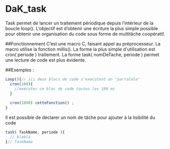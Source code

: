 # DaK_task


Task permet de lancer un traitement périodique depuis l’intérieur de la boucle loop().
L’objectif est d’obtenir une écriture la plus simple possible pour obtenir une organisation du code sous forme de multitâche coopératif.

##Fonctionnement
C’est une macro C, faisant appel au préprocesseur. 
La macro utilise la fonction millis().
La forme la plus simple d'utilisation est cron( periode ) traitement.
La forme task( nomDeTache, periode ) permet une lecture de code est plus évidente.

##Exemples :
```javascript
Loop(){// ici deux blocs de code s'executent en "parralèle"
  cron(100){
    //exécuter ce bloc de code toutes les 100 ms
  }
  
  cron(1000) cetteFonction() ;
}
```
Il est possible de déclarer un nom de tâche pour ajouter à la lisibilité du code
```javascript
task( TaskName, periode ){
  // blabla
}// TaskName
```
